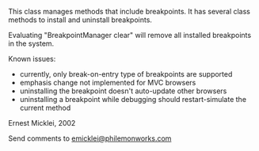 This class manages methods that include breakpoints.
It has several class methods to install and uninstall breakpoints.

Evaluating "BreakpointManager clear" will remove all installed breakpoints in the system.

Known issues:
- currently, only break-on-entry type of breakpoints are supported
- emphasis change not implemented for MVC browsers
- uninstalling the breakpoint doesn't auto-update other browsers
- uninstalling a breakpoint while debugging should restart-simulate the current method

Ernest Micklei, 2002

Send comments to emicklei@philemonworks.com